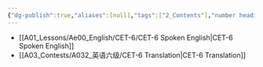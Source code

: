 ```yaml
---
{"dg-publish":true,"aliases":[null],"tags":["2_Contents"],"number headings":"auto, first-level 1, max 6, A.1.","Created-Date":"2023-11-11 09:02:55","Modified-Date":"2024-04-18 11:53:15","permalink":"/A01_Lessons/Ae00_English/CET-6/CET-6/","dgPassFrontmatter":true}
---
```




- [[A01_Lessons/Ae00_English/CET-6/CET-6 Spoken English\|CET-6 Spoken English]]
- [[A03_Contests/A032_英语六级/CET-6 Translation\|CET-6 Translation]]